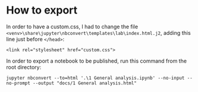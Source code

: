 # How to export

In order to have a custom.css, I had to change the file `<venv>\share\jupyter\nbconvert\templates\lab\index.html.j2`, adding this line just before
`</head>`:

    <link rel="stylesheet" href="custom.css">

In order to export a notebook to be published, run this command from the root directory:

    jupyter nbconvert --to=html '.\1 General analysis.ipynb' --no-input --no-prompt --output "docs/1 General analysis.html"
